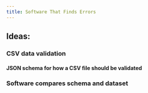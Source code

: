 ```yaml
---
title: Software That Finds Errors
---
```


## Ideas:
### CSV data validation
#### JSON schema for how a CSV file should be validated
### Software compares schema and dataset
